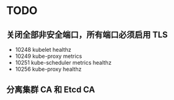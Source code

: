 # TODO

## 关闭全部非安全端口，所有端口必须启用 TLS

* 10248  kubelet         healthz
* 10249  kube-proxy      metrics
* 10251  kube-scheduler  metrics healthz
* 10256  kube-proxy      healthz

## 分离集群 CA 和 Etcd CA
